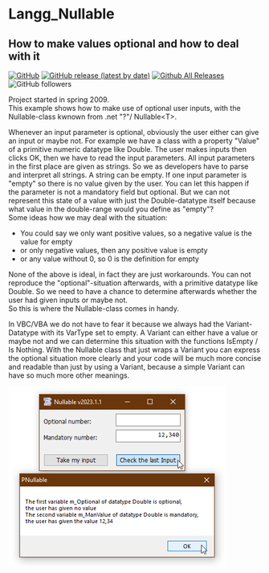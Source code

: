 # Langg_Nullable  
## How to make values optional and how to deal with it  

[![GitHub](https://img.shields.io/github/license/OlimilO1402/Langg_Nullable?style=plastic)](https://github.com/OlimilO1402/Langg_Nullable/blob/master/LICENSE) 
[![GitHub release (latest by date)](https://img.shields.io/github/v/release/OlimilO1402/Langg_Nullable?style=plastic)](https://github.com/OlimilO1402/Langg_Nullable/releases/latest)
[![Github All Releases](https://img.shields.io/github/downloads/OlimilO1402/Langg_Nullable/total.svg)](https://github.com/OlimilO1402/Langg_Nullable/releases/download/v2023.1.1/Langg_Nullable_v2023.1.1.zip)
![GitHub followers](https://img.shields.io/github/followers/OlimilO1402?style=social)


Project started in spring 2009.  
This example shows how to make use of optional user inputs, with the Nullable-class kwnown from .net "?"/ Nullable\<T\>.  

Whenever an input parameter is optional, obviously the user either can give an input or maybe not. 
For example we have a class with a property "Value" of a primitive numeric datatype like Double.
The user makes inputs then clicks OK, then we have to read the input parameters.
All input parameters in the first place are given as strings.
So we as developers have to parse and interpret all strings. A string can be empty.
If one input parameter is "empty" so there is no value given by the user. 
You can let this happen if the parameter is not a mandatory field but optional.
But we can not represent this state of a value with just the Double-datatype itself because
what value in the double-range would you define as "empty"?  
Some ideas how we may deal with the situation:  
* You could say we only want positive values, so a negative value is the value for empty  
* or only negative values, then any positive value is empty  
* or any value without 0, so 0 is the definition for empty  

None of the above is ideal, in fact they are just workarounds.
You can not reproduce the "optional"-situation afterwards, with a primitive datatype like Double.
So we need to have a chance to determine afterwards whether the user had given inputs or maybe not.  
So this is where the Nullable-class comes in handy.

In VBC/VBA we do not have to fear it because we always had the Variant-Datatype with its VarType set to empty. 
A Variant can either have a value or maybe not and we can determine this situation with the 
functions IsEmpty / Is Nothing.
With the Nullable class that just wraps a Variant you can express the optional situation more clearly and your code
will be much more concise and readable than just by using a Variant, because a simple Variant can have so much more other meanings.

![OptionalNullable Image](Resources/OptionalNullable.png "OptionalNullable Image")
